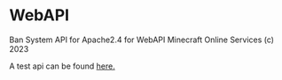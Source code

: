 # WebAPI
Ban System API for Apache2.4 for WebAPI Minecraft Online Services (c) 2023

A test api can be found [here.](https://webapi.hen2527.repl.co/key=eNoLT01yDPDUNje0MDEwMrM0NdYuM9Az0DMEAE4bBb8=) 
